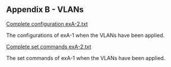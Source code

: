 ## Appendix B - VLANs

[Complete configuration exA-2.txt](https://github.com/Helweg/Project-Network-2nd-Semester/blob/master/Appendix%20B/Complete%20configurations%20exA-2.txt)

The configurations of exA-1 when the VLANs have been applied.

[Complete set commands exA-2.txt](https://github.com/Helweg/Project-Network-2nd-Semester/blob/master/Appendix%20B/Complete%20set%20commands%20exA-2.txt)

The set commands of exA-1 when the VLANs have been applied.
